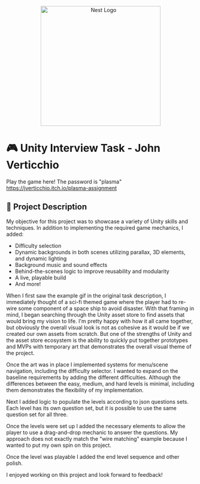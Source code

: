 ﻿<p align="center">
  <a href="https://play.plasma.games" target="blank"><img src="https://dkmzd4tgwtjws.cloudfront.net/public/images/logos/plasma_logo_h.png" width="320" alt="Nest Logo" /></a>
</p>

# 🎮 Unity Interview Task - John Verticchio

Play the game here! The password is "plasma"
https://jverticchio.itch.io/plasma-assignment

## 📝 Project Description
My objective for this project was to showcase a variety of Unity skills and techniques. 
In addition to implementing the required game mechanics, I added:
 - Difficulty selection
 - Dynamic backgrounds in both scenes utilizing parallax, 3D elements, and dynamic lighting
 - Background music and sound effects
 - Behind-the-scenes logic to improve reusability and modularity
 - A live, playable build
 - And more!

When I first saw the example gif in the original task description, I immediately thought of a sci-fi
themed game where the player had to re-wire some component of a space ship to avoid disaster.
With that framing in mind, I began searching through the Unity asset store to find assets that would
bring my vision to life. I'm pretty happy with how it all came together, but obviously the overall
visual look is not as cohesive as it would be if we created our own assets from scratch.
But one of the strengths of Unity and the asset store ecosystem is the ability to quickly put together
prototypes and MVPs with temporary art that demonstrates the overall visual theme of the project.

Once the art was in place I implemented systems for menu/scene navigation, including the difficulty selector.
I wanted to expand on the baseline requirements by adding the different difficulties. Although the differences
between the easy, medium, and hard levels is minimal, including them demonstrates the flexibility of 
my implementation. 

Next I added logic to populate the levels according to json questions sets. Each level has its own question set,
but it is possible to use the same question set for all three.

Once the levels were set up I added the necessary elements to allow the player to use a drag-and-drop mechanic
to answer the questions. My approach does not exactly match the "wire matching" example because
I wanted to put my own spin on this project. 

Once the level was playable I added the end level sequence and other polish.

I enjoyed working on this project and look forward to feedback!




